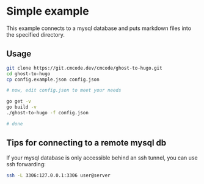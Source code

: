 # Simple example

This example connects to a mysql database and puts markdown files into the specified directory.

## Usage

```bash
git clone https://git.cmcode.dev/cmcode/ghost-to-hugo.git
cd ghost-to-hugo
cp config.example.json config.json

# now, edit config.json to meet your needs

go get -v
go build -v
./ghost-to-hugo -f config.json

# done
```

## Tips for connecting to a remote mysql db

If your mysql database is only accessible behind an ssh tunnel, you can use ssh forwarding:

```bash
ssh -L 3306:127.0.0.1:3306 user@server
```
